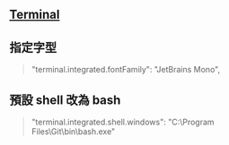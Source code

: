 ## [Terminal](https://code.visualstudio.com/docs/editor/integrated-terminal)

## 指定字型

> "terminal.integrated.fontFamily": "JetBrains Mono",

## 預設 shell 改為 bash

> "terminal.integrated.shell.windows": "C:\\Program Files\\Git\\bin\\bash.exe"

